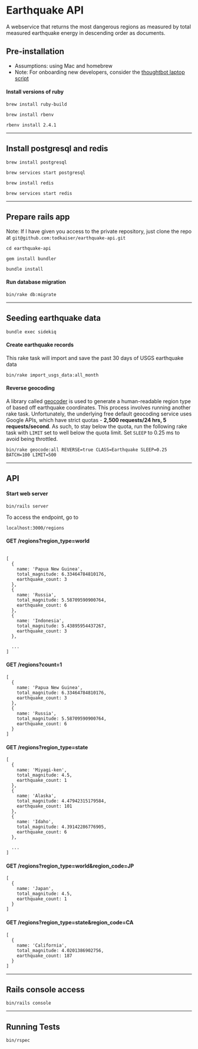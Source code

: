 # Earthquake API

A webservice that returns the most dangerous regions as measured by total measured earthquake energy in descending order as  documents.

## Pre-installation

- Assumptions: using Mac and homebrew
- Note: For onboarding new developers, consider the [thoughtbot laptop script](https://github.com/thoughtbot/laptop)

#### Install versions of ruby
```
brew install ruby-build
```

```
brew install rbenv
```

```
rbenv install 2.4.1
```

---

## Install postgresql and redis
```
brew install postgresql
```

```
brew services start postgresql
```

```
brew install redis
```

```
brew services start redis
```

---

## Prepare rails app

Note: If I have given you access to the private repository, just clone the repo at `git@github.com:todkaiser/earthquake-api.git`

```
cd earthquake-api
```

```
gem install bundler
```

```
bundle install
```

#### Run database migration
```
bin/rake db:migrate
```

---

## Seeding earthquake data

```
bundle exec sidekiq
```

#### Create earthquake records
This rake task will import and save the past 30 days of USGS earthquake data

```
bin/rake import_usgs_data:all_month
```

#### Reverse geocoding
A library called [geocoder](https://github.com/alexreisner/geocoder) is used to generate a human-readable region type of based off earthquake coordinates. This process involves running another rake task. Unfortunately, the underlying free default geocoding service uses Google APIs, which have strict quotas - __2,500 requests/24 hrs, 5 requests/second__. As such, to stay below the quota, run the following rake task with `LIMIT` set to well below the quota limit. Set `SLEEP` to 0.25 ms to avoid being throttled.
```
bin/rake geocode:all REVERSE=true CLASS=Earthquake SLEEP=0.25 BATCH=100 LIMIT=500
```

---

## API

#### Start web server
```
bin/rails server
```

To access the endpoint, go to

```
localhost:3000/regions
```

#### GET /regions?region_type=world

```

[
  {
    name: 'Papua New Guinea',
    total_magnitude: 6.33464784810176,
    earthquake_count: 3
  },
  {
    name: 'Russia',
    total_magnitude: 5.58709590900764,
    earthquake_count: 6
  },
  {
    name: 'Indonesia',
    total_magnitude: 5.43895954437267,
    earthquake_count: 3
  },

  ...
]
```

#### GET /regions?count=1

```
[
  {
    name: 'Papua New Guinea',
    total_magnitude: 6.33464784810176,
    earthquake_count: 3
  },
  {
    name: 'Russia',
    total_magnitude: 5.58709590900764,
    earthquake_count: 6
  }
]
```

#### GET /regions?region_type=state

```
[
  {
    name: 'Miyagi-ken',
    total_magnitude: 4.5,
    earthquake_count: 1
  },
  {
    name: 'Alaska',
    total_magnitude: 4.47942315179584,
    earthquake_count: 101
  },
  {
    name: 'Idaho',
    total_magnitude: 4.39142286776905,
    earthquake_count: 6
  },

  ...
]
```

#### GET /regions?region_type=world&region_code=JP

```
[
  {
    name: 'Japan',
    total_magnitude: 4.5,
    earthquake_count: 1
  }
]
```

#### GET /regions?region_type=state&region_code=CA

```
[
  {
    name: 'California',
    total_magnitude: 4.0201386902756,
    earthquake_count: 187
  }
]
```

---

## Rails console access

```
bin/rails console
```

---

## Running Tests

```
bin/rspec
```
